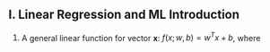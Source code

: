 ## I. Linear Regression and ML Introduction
1. A general linear function for vector **x**: $f(x;w,b) =w^Tx+b$, where 

<!--stackedit_data:
eyJoaXN0b3J5IjpbLTE2MTg3NTE5ODEsLTE3MDY5OTI2NjldfQ
==
-->